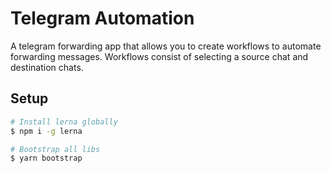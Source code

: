 # Telegram Automation

A telegram forwarding app that allows you to create workflows to automate forwarding messages. Workflows consist of selecting a source chat and destination chats.

## Setup

```bash
# Install lerna globally
$ npm i -g lerna

# Bootstrap all libs
$ yarn bootstrap
```
